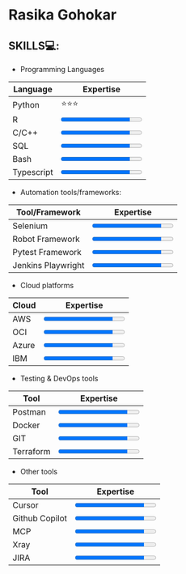 # Rasika Gohokar

## SKILLS💻:

- Programming Languages

|Language|Expertise|
|---|---|
|Python| ⭐⭐⭐ |
|R|<progress value="85" max="100"></progress>|
|C/C++|<progress value="85" max="100"></progress>|
|SQL|<progress value="85" max="100"></progress>|
|Bash|<progress value="85" max="100"></progress>|
|Typescript|<progress value="85" max="100"></progress>|

- Automation tools/frameworks:

| Tool/Framework | Expertise |
|---|---|
| Selenium | <progress value="85" max="100"></progress> |
| Robot Framework | <progress value="85" max="100"></progress> |
| Pytest Framework | <progress value="85" max="100"></progress> |
| Jenkins Playwright | <progress value="85" max="100"></progress> |

- Cloud platforms

| Cloud | Expertise |
|---|---|
| AWS | <progress value="85" max="100"></progress> |
| OCI | <progress value="85" max="100"></progress> |
| Azure | <progress value="85" max="100"></progress> |
| IBM | <progress value="85" max="100"></progress> |

- Testing & DevOps tools

| Tool | Expertise |
|---|---|
| Postman | <progress value="85" max="100"></progress> |
| Docker | <progress value="85" max="100"></progress> |
| GIT | <progress value="85" max="100"></progress> |
| Terraform | <progress value="85" max="100"></progress> |

- Other tools

| Tool | Expertise |
|---|---|
| Cursor | <progress value="85" max="100"></progress> |
| Github Copilot | <progress value="85" max="100"></progress> |
| MCP | <progress value="85" max="100"></progress> |
| Xray | <progress value="85" max="100"></progress> |
| JIRA | <progress value="85" max="100"></progress> |
<!--
**RasikaGohokar/RasikaGohokar** is a ✨ _special_ ✨ repository because its `README.md` (this file) appears on your GitHub profile.

Here are some ideas to get you started:

- 🔭 I’m currently working on ...
- 🌱 I’m currently learning ...
- 👯 I’m looking to collaborate on ...
- 🤔 I’m looking for help with ...
- 💬 Ask me about ...
- 📫 How to reach me: ...
- 😄 Pronouns: ...
- ⚡ Fun fact: ...
-->
